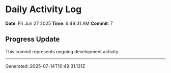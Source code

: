 # Daily Activity Log

**Date**: Fri Jun 27 2025
**Time**: 6:49:31 AM
**Commit**: 7

## Progress Update

This commit represents ongoing development activity.

---
Generated: 2025-07-14T10:49:31.131Z
